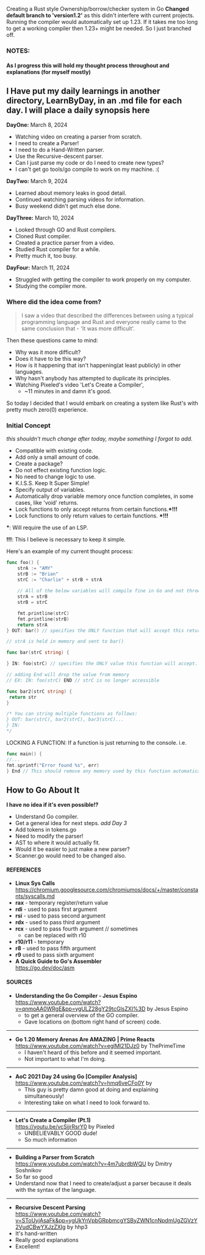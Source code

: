 Creating a Rust style Ownership/borrow/checker system in Go
**Changed default branch to 'version1.2'** as this didn't interfere with current projects. Running the compiler would automatically set up 1.23. If it takes me too long to get a working compiler then 1.23+ might be needed. So I just branched off.
### NOTES:
#### As I progress this will hold my thought process throughout and explanations (for myself mostly)
## **I Have put my daily learnings in another directory, LearnByDay, in an .md file for each day. I will place a daily synopsis here**

**DayOne:** March 8, 2024
- Watching video on creating a parser from scratch.
- I need to create a Parser!
- I need to do a Hand-Written parser.
- Use the Recursive-descent parser.
- Can I just parse my code or do I need to create new types?
- I can't get go tools/go compile to work on my machine. :(

**DayTwo:** March 9, 2024
- Learned about memory leaks in good detail.
- Continued watching parsing videos for information.
- Busy weekend didn't get much else done.

**DayThree:** March 10, 2024
- Looked through GO and Rust compilers.
- Cloned Rust compiler.
- Created a practice parser from a video.
- Studied Rust compiler for a while.
- Pretty much it, too busy.

**DayFour:** March 11, 2024
- Struggled with getting the compiler to work properly on my computer.
- Studying the compiler more.

### Where did the idea come from? 
> I saw a video that described the differences between using a typical programming language and Rust and everyone really came to the same conclusion that - 'It was more difficult'.

Then these questions came to mind:
- Why was it more difficult?
- Does it have to be this way?
- How is it happening that isn't happening(at least publicly) in other languages.
- Why hasn't anybody has attempted to duplicate its principles.
- Watching Pixeled's video 'Let's Create a Compiler',
  - ~11 minutes in and damn it's good.

So today I decided that I would embark on creating a system like Rust's with pretty much zero(0) experience.

### Initial Concept
*this shouldn't much change after today, maybe something I forgot to add.* 
- Compatible with existing code.
- Add only a small amount of code.
- Create a package?
- Do not effect existing function logic.
- No need to change logic to use.
- K.I.S.S. Keep It Super Simple!
- Specify output of variables.
- Automatically drop variable memory once function completes, in some cases, like 'void' returns.
- Lock functions to only accept returns from certain functions.**\*!!!**
- Lock functions to only return values to certain functions.  **\*!!!**

**\***: Will require the use of an LSP.

**!!!**: This I believe is necessary to keep it simple.

Here's an example of my current thought process:
```go
func foo() {
    strA := "AMY"
    strB := "Brian"
    strC := "Charlie" + strB + strA
    
    // All of the below variables will compile fine in Go and not throw any errors, unlike in Rust. Because, we are ONLY concerned about the return value of the function and where it is going.
    strA = strB
    strB = strC

    fmt.printline(strC)
    fmt.printline(strB)
    return strA 
} OUT: bar() // specifies the ONLY function that will accept this return value.

// strA is held in memory and sent to bar()

func bar(strC string) {

} IN: foo(strC) // specifies the ONLY value this function will accept.

// adding End will drop the value from memory
// EX: IN: foo(strC) END // strC is no longer accessible

func bar2(strC string) {
 return str
}

/* You can string multiple functions as follows:
} OUT: bar(strC), bar2(strC), bar3(strC)...
} IN: 
*/
```

LOCKING A FUNCTION:
If a function is just returning to the console. i.e. 
```go
func main() {
//...
fmt.sprintf("Error found %s", err)
} End // This should remove any memory used by this function automatically!
```

## How to Go About It
**I have no idea if it's even possible!?**
- Understand Go compiler.
- Get a general idea for next steps.
*add Day 3*
- Add tokens in tokens.go
- Need to modify the parser!
- AST to where it would actually fit.
- Would it be easier to just make a new parser?
- Scanner.go would need to be changed also.

#### REFERENCES
- **Linux Sys Calls**
https://chromium.googlesource.com/chromiumos/docs/+/master/constants/syscalls.md
- **rax** - temporary register/return value
- **rdi** - used to pass first argument
- **rsi** - used to pass second argument
- **rdx** - used to pass third argument
- **rcx** - used to pass fourth argument // sometimes
  - can be replaced with r10
- **r10/r11** - temporary
- **r8** - used to pass fifth argument
- **r9** used to pass sixth argument
- **A Quick Guide to Go's Assembler**   
https://go.dev/doc/asm
  


#### SOURCES
- **Understanding the Go Compiler - Jesus Espino**
https://www.youtube.com/watch?v=qnmoAA0WRgE&pp=ygULZ28gY29tcGlsZXI%3D by Jesus Espino
  - to get a general overview of the GO compiler.
  - Gave locations on (bottom right hand of screen) code.
<hr>

- **Go 1.20 Memory Arenas Are AMAZING | Prime Reacts**
https://www.youtube.com/watch?v=eglMl21DJz0 by ThePrimeTime
  - I haven't heard of this before and it seemed important.
  - Not important to what I'm doing.
<hr>

- **AoC 2021 Day 24 using Go [Compiler Analysis]**
https://www.youtube.com/watch?v=hmq6veCFo0Y by 
  - This guy is pretty damn good at doing and explaining simultaneously!
  - Interesting take on what I need to look forward to.
<hr>

- **Let's Create a Compiler (Pt.1)**<br>
https://youtu.be/vcSijrRsrY0 by Pixeled
  - UNBELIEVABLY GOOD dude!
  - So much information
<hr>

- **Building a Parser from Scratch**<br>
https://www.youtube.com/watch?v=4m7ubrdbWQU by Dmitry Soshnikov
- So far so good
- Understand now that I need to create/adjust a parser because it deals with the syntax of the language.
<hr>

- **Recursive Descent Parsing** <br>
https://www.youtube.com/watch?v=SToUyjAsaFk&pp=ygUkYnVpbGRpbmcgYSByZWN1cnNpdmUgZGVzY2VudCBwYXJzZXIg by hhp3
- It's hand-written
- Really good explanations
- Excellent!